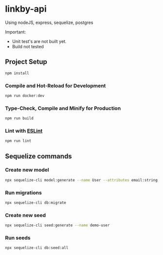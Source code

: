 # linkby-api

Using nodeJS, express, sequelize, postgres

Important:
- Unit test's are not built yet.
- Build not tested

## Project Setup

```sh
npm install
```

### Compile and Hot-Reload for Development

```sh
npm run docker:dev
```

### Type-Check, Compile and Minify for Production

```sh
npm run build
```

### Lint with [ESLint](https://eslint.org/)

```sh
npm run lint
```

## Sequelize commands

### Create new model
```sh
npx sequelize-cli model:generate --name User --attributes email:string,password:string
```

### Run migrations
```sh
npx sequelize-cli db:migrate
```

### Create new seed
```sh
npx sequelize-cli seed:generate --name demo-user
```

### Run seeds
```sh
npx sequelize-cli db:seed:all
```
